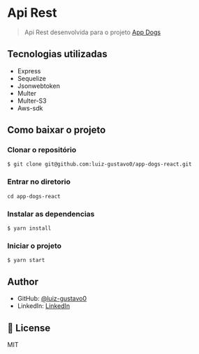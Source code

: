 # Api Rest

> Api Rest desenvolvida para o projeto [App Dogs](https://github.com/luiz-gustavo0/app-dogs-react)

## Tecnologias utilizadas

- Express
- Sequelize
- Jsonwebtoken
- Multer
- Multer-S3
- Aws-sdk

<!-- ## Live Demo -->

<!-- [Live Demo Link](https://livedemo.com) -->

## Como baixar o projeto

### Clonar o repositório

```
$ git clone git@github.com:luiz-gustavo0/app-dogs-react.git
```

### Entrar no diretorio

```
cd app-dogs-react
```

### Instalar as dependencias

```
$ yarn install
```

### Iniciar o projeto

```
$ yarn start
```

## Author

- GitHub: [@luiz-gustavo0](https://github.com/luiz-gustavo0)
- LinkedIn: [LinkedIn](https://www.linkedin.com/in/luiz-gustavo0/)

## 📝 License

MIT

<!-- This project is [MIT](lic.url) licensed. -->

